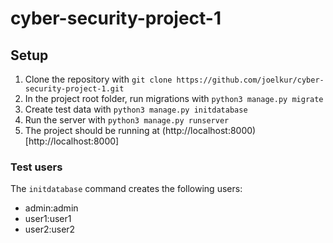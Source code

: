 # cyber-security-project-1

## Setup

1. Clone the repository with `git clone https://github.com/joelkur/cyber-security-project-1.git`
2. In the project root folder, run migrations with `python3 manage.py migrate`
3. Create test data with `python3 manage.py initdatabase`
4. Run the server with `python3 manage.py runserver`
5. The project should be running at (http://localhost:8000)[http://localhost:8000]

### Test users
The `initdatabase` command creates the following users:

- admin:admin
- user1:user1
- user2:user2

